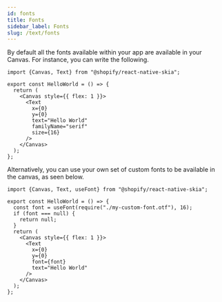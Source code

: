 ```yaml
---
id: fonts
title: Fonts
sidebar_label: Fonts
slug: /text/fonts
---
```


By default all the fonts available within your app are available in your Canvas. For instance, you can write the following.

```tsx twoslash
import {Canvas, Text} from "@shopify/react-native-skia";

export const HelloWorld = () => {
  return (
    <Canvas style={{ flex: 1 }}>
      <Text
        x={0}
        y={0}
        text="Hello World"
        familyName="serif"
        size={16}
      />
    </Canvas>
  );
};
```

Alternatively, you can use your own set of custom fonts to be available in the canvas, as seen below.

```tsx twoslash
import {Canvas, Text, useFont} from "@shopify/react-native-skia";

export const HelloWorld = () => {
  const font = useFont(require("./my-custom-font.otf"), 16);
  if (font === null) {
    return null;
  }
  return (
    <Canvas style={{ flex: 1 }}>
      <Text
        x={0}
        y={0}
        font={font}
        text="Hello World"
      />
    </Canvas>
  );
};
```